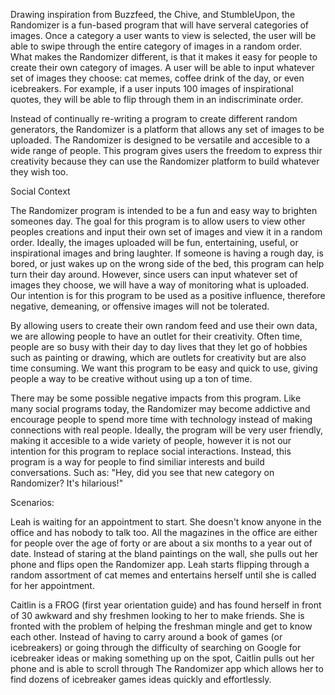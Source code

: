 Drawing inspiration from Buzzfeed, the Chive, and StumbleUpon, the Randomizer is a fun-based program that will have serveral categories of images. Once a category a user wants to view is selected, the user will be able to swipe through the entire category of images in a random order. What makes the Randomizer different, is that it makes it easy for people to create their own category of images. A user will be able to input whatever set of images they choose: cat memes, coffee drink of the day, or even icebreakers.  For example, if a user inputs 100 images of inspirational quotes, they will be able to flip through them in an indiscriminate order. 

Instead of continually re-writing a program to create different random generators, the Randomizer is a platform that allows any set of images to be uploaded. The Randomizer is designed to be versatile and accesible to a wide range of people.  This program gives users the freedom to express thir creativity because they can use the Randomizer platform to build whatever they wish too.


Social Context

The Randomizer program is intended to be a fun and easy way to brighten someones day. The goal for this program is to allow users to view other peoples creations and input their own set of images and view it in a random order. Ideally, the images uploaded will be fun, entertaining, useful, or inspirational images and bring laughter. If someone is having a rough day, is bored, or just wakes up on the wrong side of the bed, this program can help turn their day around. However, since users can input whatever set of images they choose, we will have a way of monitoring what is uploaded.  Our intention is for this program to be used as a positive influence, therefore negative, demeaning, or offensive images will not be tolerated. 

By allowing users to create their own random feed and use their own data, we are allowing people to have an outlet for their creativity. Often time, people are so busy with their day to day lives that they let go of hobbies such as painting or drawing, which are outlets for creativity but are also time consuming.  We want this program to be easy and quick to use, giving people a way to be creative without using up a ton of time.

There may be some possible negative impacts from this program. Like many social programs today, the Randomizer may become addictive and encourage people to spend more time with technology instead of making connections with real people. Ideally, the program will be very user friendly, making it accesible to a wide variety of people, however it is not our intention for this program to replace social interactions.  Instead, this program is a way for people to find similiar interests and build conversations. Such as: "Hey, did you see that new category on Randomizer? It's hilarious!"


Scenarios:

Leah is waiting for an appointment to start. She doesn't know anyone in the office and has nobody to talk too. All the magazines in the office are either for people over the age of forty or are about a six months to a year out of date. Instead of staring at the bland paintings on the wall, she pulls out her phone and flips open the Randomizer app. Leah starts flipping through a random assortment of cat memes and entertains herself until she is called for her appointment. 

Caitlin is a FROG (first year orientation guide) and has found herself in front of 30 awkward and shy freshmen looking to her to make friends. She is fronted with the problem of helping the freshman mingle and get to know each other. Instead of having to carry around a book of games (or icebreakers) or going through the difficulty of searching on Google for icebreaker ideas or making something up on the spot, Caitlin pulls out her phone and is able to scroll through The Randomizer app which allows her to find dozens of icebreaker games ideas quickly and effortlessly. 
